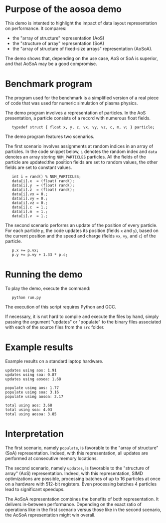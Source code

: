 # Purpose of the aosoa demo

This demo is intented to highlight the impact of data layout representation
on performance. It compares:

   - the "array of structure" representation (AoS)
   - the "structure of array" representation (SoA)
   - the "array of structure of fixed-size arrays" representation (AoSoA).

The demo shows that, depending on the use case, AoS or SoA is superior,
and that AoSoA may be a good compromise.

# Benchmark program

The program used for the benchmark is a simplified version of a real piece
of code that was used for numeric simulation of plasma physics.

The demo program involves a representation of particles. In the AoS presentation,
a particle consists of a record with numerous float fields.

```
   typedef struct { float x, y, z, vx, vy, vz, c, m, v; } particle;
```

The demo program features two scenarios. 

The first scenario involves assignments at random indices in
an array of particles. In the code snippet below, `i` denotes the random
index and `data` denotes an array storing `NUM_PARTICLES` particles.
All the fields of the particle are updated:the position fields are set 
to random values, the other fields are set to constant values.

```
   int i = rand() % NUM_PARTICLES;
   data[i].x  = (float) rand();
   data[i].y  = (float) rand();
   data[i].z  = (float) rand();
   data[i].vx = 0.;
   data[i].vy = 0.;
   data[i].vz = 0.;
   data[i].c  = 1.;
   data[i].m  = 1.;
   data[i].v  = 1.;
```

The second scenario performs an update of the position of every particle.
For each particle `p`, the code updates its position (fields `x` and `y`), based on 
the current position and the speed and charge (fields `vx`, `vy`, and `c`) of the particle.

```
   p.x += p.vx;
   p.y += p.vy + 1.33 * p.c;
```


# Running the demo

To play the demo, execute the command:

```
   python run.py
```

The execution of this script requires Python and GCC.

If necessary, it is not hard to compile and execute the files by hand,
simply passing the argument "updates" or "populate" to the binary files
associated with each of the source files from the `src` folder.


# Example results

Example results on a standard laptop hardware.

```
updates using aos: 1.91
updates using soa: 0.87
updates using aosoa: 1.68

populate using aos: 1.77
populate using soa: 3.16
populate using aosoa: 2.17

total using aos: 3.68
total using soa: 4.03
total using aosoa: 3.85
```


# Interpretation

The first scenario, namely `populate`, is favorable to the "array of structure"
(SoA) representation. Indeed, with this representation, all updates are performed
at consecutive memory locations.

The second scenario, namely `updates`, is favorable to the "structure of array"
(AoS) representation. Indeed, with this representation, SIMD optimizations are
possible, processing batches of up to 16 particles at once on a hardware with
512-bit registers. Even processing batches 4 particles lead to significant speedups.

The AoSoA representation combines the benefits of both representation.
It delivers in-between performance. Depending on the exact ratio of operations
like in the first scenario versus those like in the second scenario, the
AoSoA representation might win overall.



